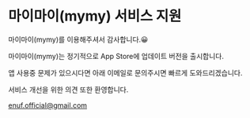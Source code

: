 # 마이마이(mymy) 서비스 지원

마이마이(mymy)를 이용해주셔서 감사합니다.😀

마이마이(mymy)는 정기적으로 App Store에 업데이트 버전을 출시합니다.

앱 사용중 문제가 있으시다면 아래 이메일로 문의주시면 빠르게 도와드리겠습니다.

서비스 개선을 위한 의견 또한 환영합니다.

<enuf.official@gmail.com>

